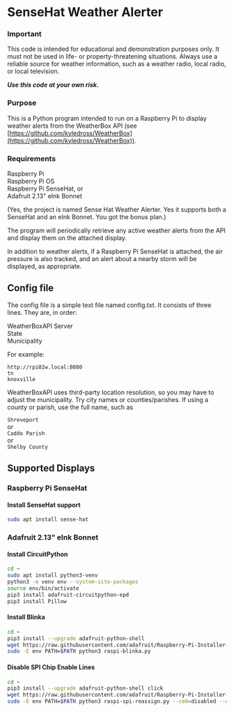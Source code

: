 # SenseHat Weather Alerter

### Important

This code is intended for educational and demonstration purposes only.
It must not be used in life- or property-threatening situations.
Always use a reliable source for weather information, such as a weather radio,
local radio, or local television.

_**Use this code at your own risk.**_  

### Purpose

This is a Python program intended to run on a Raspberry Pi to display weather alerts from the WeatherBox API (see [https://github.com/kyledross/WeatherBox](https://github.com/kyledross/WeatherBox)).  

### Requirements  

Raspberry Pi  
Raspberry Pi OS  
Raspberry Pi SenseHat, or  
Adafruit 2.13" eInk Bonnet

(Yes, the project is named Sense Hat Weather Alerter.  Yes it supports both a SenseHat and an eInk Bonnet.  You got the bonus plan.)

The program will periodically retrieve any active weather alerts from the API and display them on the attached display.  

In addition to weather alerts, if a Raspberry Pi SenseHat is attached, the air pressure is also tracked, and an alert about a nearby storm will be displayed, as appropriate.  


## Config file

The config file is a simple text file named config.txt.  It consists of three lines.  They are, in order:  

WeatherBoxAPI Server  
State  
Municipality  

For example:  
``` text
http://rpi02w.local:8080  
tn  
knoxville
```
WeatherBoxAPI uses third-party location resolution, so you may have to adjust the municipality.  Try city names or counties/parishes.  If using a county or parish, use the full name, such as  

`Shreveport`  
or  
`Caddo Parish `  
or  
`Shelby County  `



## Supported Displays  

### Raspberry Pi SenseHat  

#### Install SenseHat support 
``` bash
sudo apt install sense-hat
```

### Adafruit 2.13" eInk Bonnet
#### Install CircuitPython  
``` bash
cd ~  
sudo apt install python3-venv  
python3 -m venv env --system-site-packages  
source env/bin/activate  
pip3 install adafruit-circuitpython-epd  
pip3 install Pillow
```
#### Install Blinka
``` bash
cd ~  
pip3 install --upgrade adafruit-python-shell  
wget https://raw.githubusercontent.com/adafruit/Raspberry-Pi-Installer-Scripts/master/raspi-blinka.py  
sudo -E env PATH=$PATH python3 raspi-blinka.py  
```
#### Disable SPI Chip Enable Lines
``` bash
cd ~  
pip3 install --upgrade adafruit-python-shell click  
wget https://raw.githubusercontent.com/adafruit/Raspberry-Pi-Installer-Scripts/main/raspi-spi-reassign.py  
sudo -E env PATH=$PATH python3 raspi-spi-reassign.py --ce0=disabled --ce1=disabled  
```
